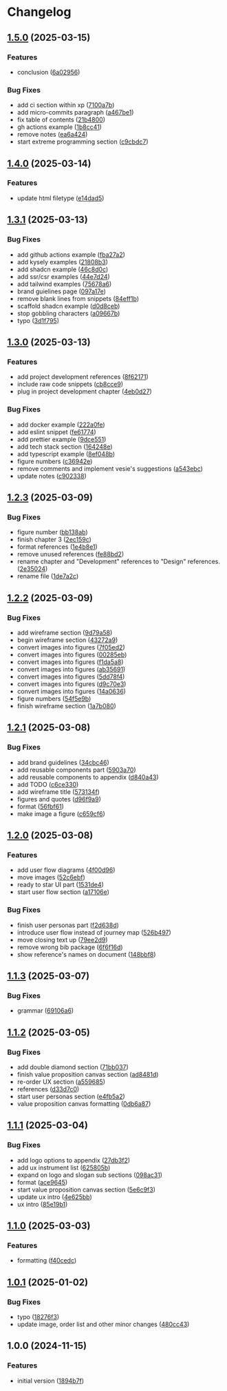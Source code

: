 # Changelog

## [1.5.0](https://github.com/veselyn/cba-final-report/compare/v1.4.0...v1.5.0) (2025-03-15)


### Features

* conclusion ([6a02956](https://github.com/veselyn/cba-final-report/commit/6a02956ed5f571041d8c2babe0168d3fcc1ddb32))


### Bug Fixes

* add ci section within xp ([7100a7b](https://github.com/veselyn/cba-final-report/commit/7100a7b67be26ab9762bc227b1b25e504611eb6d))
* add micro-commits paragraph ([a467be1](https://github.com/veselyn/cba-final-report/commit/a467be16a15b77f0771b457b9791f61a381551da))
* fix table of contents ([21b4800](https://github.com/veselyn/cba-final-report/commit/21b48000802abe677dee4789a5458cba39693f2b))
* gh actions example ([1b8cc41](https://github.com/veselyn/cba-final-report/commit/1b8cc414ee4fcac8f9e3dd6a651f297dc96176db))
* remove notes ([ea6a424](https://github.com/veselyn/cba-final-report/commit/ea6a42411f2823cf26eb0479dc0e19a2dddfaf4f))
* start extreme programming section ([c9cbdc7](https://github.com/veselyn/cba-final-report/commit/c9cbdc79a2557a9567b1d6dcd2ae3ce49d548b1c))

## [1.4.0](https://github.com/veselyn/cba-final-report/compare/v1.3.1...v1.4.0) (2025-03-14)


### Features

* update html filetype ([e14dad5](https://github.com/veselyn/cba-final-report/commit/e14dad5327750dc1b667acb6bc8dddf622eb0787))

## [1.3.1](https://github.com/veselyn/cba-final-report/compare/v1.3.0...v1.3.1) (2025-03-13)


### Bug Fixes

* add github actions example ([fba27a2](https://github.com/veselyn/cba-final-report/commit/fba27a2648491ec7f0a1556130de6f03dd8e56e6))
* add kysely examples ([21808b3](https://github.com/veselyn/cba-final-report/commit/21808b3daa006e3254470023b3ed67169db1eef3))
* add shadcn example ([46c8d0c](https://github.com/veselyn/cba-final-report/commit/46c8d0ce2b6ccc8bf33c8db2c9f842f8545bf15e))
* add ssr/csr examples ([44e7d24](https://github.com/veselyn/cba-final-report/commit/44e7d2466ec299f5ae721e5b08303f7bbfd48c88))
* add tailwind examples ([75678a6](https://github.com/veselyn/cba-final-report/commit/75678a6acddb50f21f682188e998c90c09795521))
* brand guielines page ([097a17e](https://github.com/veselyn/cba-final-report/commit/097a17ed621d62d3fffd22e5f84d4ccfcd1fc993))
* remove blank lines from snippets ([84eff1b](https://github.com/veselyn/cba-final-report/commit/84eff1bfdd42c89d07495f418698c614ebdcce1e))
* scaffold shadcn example ([d0d8ceb](https://github.com/veselyn/cba-final-report/commit/d0d8cebb876f9d27184ba95a2b97c2184fbefffb))
* stop gobbling characters ([a09667b](https://github.com/veselyn/cba-final-report/commit/a09667b3e27dfaee397a00e63dd8d557b76ca111))
* typo ([3d1f795](https://github.com/veselyn/cba-final-report/commit/3d1f795d3211ae836febee0a55412fb9fa58e033))

## [1.3.0](https://github.com/veselyn/cba-final-report/compare/v1.2.3...v1.3.0) (2025-03-13)


### Features

* add project development references ([8f62171](https://github.com/veselyn/cba-final-report/commit/8f6217114ed17ba5f980c7767c94f8601fde74c7))
* include raw code snippets ([cb8cce9](https://github.com/veselyn/cba-final-report/commit/cb8cce9f2bfc10d7e42e07f5e7a919e8c2acf00a))
* plug in project development chapter ([4eb0d27](https://github.com/veselyn/cba-final-report/commit/4eb0d278a0cc10c46d7da0aeaf6b8cff3f00492b))


### Bug Fixes

* add docker example ([222a0fe](https://github.com/veselyn/cba-final-report/commit/222a0fe1b66cf3b45a211994d9d680fe81db0195))
* add eslint snippet ([fe61774](https://github.com/veselyn/cba-final-report/commit/fe61774b67f74c2decde2a357dffe2df82f3368b))
* add prettier example ([9dce551](https://github.com/veselyn/cba-final-report/commit/9dce551c1072b8853ad15743563c9c26175bc04f))
* add tech stack section ([164248e](https://github.com/veselyn/cba-final-report/commit/164248e311032503796731caa668bef8c5a99621))
* add typescript example ([8ef048b](https://github.com/veselyn/cba-final-report/commit/8ef048b2e15b3c5f02e423c18818552bc16f7896))
* figure numbers ([c36942e](https://github.com/veselyn/cba-final-report/commit/c36942e7335ad4005296d1cb1d8ec071daecc046))
* remove comments and implement vesie's suggestions ([a543ebc](https://github.com/veselyn/cba-final-report/commit/a543ebc151ab0adb8c7ed2a47c407d9a876c6b76))
* update notes ([c902338](https://github.com/veselyn/cba-final-report/commit/c902338c0c66b1f9dd9454be392d57deb379bf68))

## [1.2.3](https://github.com/veselyn/cba-final-report/compare/v1.2.2...v1.2.3) (2025-03-09)


### Bug Fixes

* figure number ([bb138ab](https://github.com/veselyn/cba-final-report/commit/bb138abcd0c25278b29a22c017dbb6ca02e7b5c6))
* finish chapter 3 ([2ec159c](https://github.com/veselyn/cba-final-report/commit/2ec159c1ee2e62641706022d1b513ee935aedaa7))
* format references ([1e4b8e1](https://github.com/veselyn/cba-final-report/commit/1e4b8e170d049fe129beb16ce870e3c2a82057be))
* remove unused references ([fe88bd2](https://github.com/veselyn/cba-final-report/commit/fe88bd2d7447b58581f447f7ac02892c66c23be5))
* rename chapter and "Development" references to "Design" references. ([2e35024](https://github.com/veselyn/cba-final-report/commit/2e35024bf44360e78228ef114cc4cbff661db15d))
* rename file ([1de7a2c](https://github.com/veselyn/cba-final-report/commit/1de7a2cbedc549f55bde0f080cd17651c2930667))

## [1.2.2](https://github.com/veselyn/cba-final-report/compare/v1.2.1...v1.2.2) (2025-03-09)


### Bug Fixes

* add wireframe section ([9d79a58](https://github.com/veselyn/cba-final-report/commit/9d79a5869cdd77dd6ebc9b418be46a73cb906622))
* begin wireframe section ([43272a9](https://github.com/veselyn/cba-final-report/commit/43272a930bbe7b701cdcf05005b1ff48eb72a70d))
* convert images into figures ([7f05ed2](https://github.com/veselyn/cba-final-report/commit/7f05ed28ac92629d6bc216c8b33caef4dcf115ad))
* convert images into figures ([00285eb](https://github.com/veselyn/cba-final-report/commit/00285ebaa93830521ff3ea48fdb40de080906e56))
* convert images into figures ([f1da5a8](https://github.com/veselyn/cba-final-report/commit/f1da5a8ac1075cb1722c46fc85a7a83af763f557))
* convert images into figures ([ab35691](https://github.com/veselyn/cba-final-report/commit/ab35691d2eaa396e22191d1a211f4681ad93016d))
* convert images into figures ([5dd78f4](https://github.com/veselyn/cba-final-report/commit/5dd78f4ab17a74006f07a0c7437345fd240cdae7))
* convert images into figures ([d9c70e3](https://github.com/veselyn/cba-final-report/commit/d9c70e3ca8b430a9fe782c65049f829384158b24))
* convert images into figures ([14a0636](https://github.com/veselyn/cba-final-report/commit/14a06369e972da0994cc6cd5186e3684c7fd8faa))
* figure numbers ([54f5e9b](https://github.com/veselyn/cba-final-report/commit/54f5e9b898ed3e6087e406c05018ac77a6f12fa0))
* finish wireframe section ([1a7b080](https://github.com/veselyn/cba-final-report/commit/1a7b08095bf2406d31b62b4559b89ff13448b184))

## [1.2.1](https://github.com/veselyn/cba-final-report/compare/v1.2.0...v1.2.1) (2025-03-08)


### Bug Fixes

* add brand guidelines ([34cbc46](https://github.com/veselyn/cba-final-report/commit/34cbc46a443d312ca4a29b06174230a2ae076fbf))
* add reusable components part ([5903a70](https://github.com/veselyn/cba-final-report/commit/5903a70cb006f286069e80e47d84e249d5e03def))
* add reusable components to appendix ([d840a43](https://github.com/veselyn/cba-final-report/commit/d840a436bcb60bac1969d028427108f634f5107e))
* add TODO ([c6ce330](https://github.com/veselyn/cba-final-report/commit/c6ce330b04d76b98f08ac6a9b9a3113907cb23e7))
* add wireframe title ([573134f](https://github.com/veselyn/cba-final-report/commit/573134f7e8c3397a811cf57c670b64ac532fa06d))
* figures and quotes ([d96f9a9](https://github.com/veselyn/cba-final-report/commit/d96f9a9224f86518a65e436a7aa7852fc7c2330c))
* format ([56fbf61](https://github.com/veselyn/cba-final-report/commit/56fbf61a10f96d62526b48b19277a860a250e507))
* make image a figure ([c659cf6](https://github.com/veselyn/cba-final-report/commit/c659cf644537e8ad2638f77b6cda73c2dcc81841))

## [1.2.0](https://github.com/veselyn/cba-final-report/compare/v1.1.3...v1.2.0) (2025-03-08)


### Features

* add user flow diagrams ([4f00d96](https://github.com/veselyn/cba-final-report/commit/4f00d963c894dcd44c8ec94d2bc3ca3590cd152e))
* move images ([52c6ebf](https://github.com/veselyn/cba-final-report/commit/52c6ebf6910bfe3b87cb760db7230053b3a83137))
* ready to star UI part ([1531de4](https://github.com/veselyn/cba-final-report/commit/1531de4eb9d3e039b6d04977a0da28ae7f2eb785))
* start user flow section ([a17106e](https://github.com/veselyn/cba-final-report/commit/a17106e2c809d4203ea5b35c13a4b59e366cbff4))


### Bug Fixes

* finish user personas part ([f2d638d](https://github.com/veselyn/cba-final-report/commit/f2d638de26b0667d26b763ddbd5a6a5d1d2ed40e))
* introduce user flow instead of journey map ([526b497](https://github.com/veselyn/cba-final-report/commit/526b49771b9d0cce5d32d3aca3c8965f318f779e))
* move closing text up ([79ee2d9](https://github.com/veselyn/cba-final-report/commit/79ee2d9842e93b871e18765776bb57a70aeb85f1))
* remove wrong bib package ([6f6f16d](https://github.com/veselyn/cba-final-report/commit/6f6f16def3edbf36f5336ddcfe6557a5693e06be))
* show reference's names on document ([148bbf8](https://github.com/veselyn/cba-final-report/commit/148bbf816cdc603825367e2841f91a03fa4ead8f))

## [1.1.3](https://github.com/veselyn/cba-final-report/compare/v1.1.2...v1.1.3) (2025-03-07)


### Bug Fixes

* grammar ([69106a6](https://github.com/veselyn/cba-final-report/commit/69106a6273cbe25240948ec009ef4d29eeffb1f4))

## [1.1.2](https://github.com/veselyn/cba-final-report/compare/v1.1.1...v1.1.2) (2025-03-05)


### Bug Fixes

* add double diamond section ([71bb037](https://github.com/veselyn/cba-final-report/commit/71bb037cd482c4456126580b15ca412f387fb862))
* finish value proposition canvas section ([ad8481d](https://github.com/veselyn/cba-final-report/commit/ad8481d9b086e370a5a8da6ecc69bee50a283900))
* re-order UX section ([a559685](https://github.com/veselyn/cba-final-report/commit/a559685a457ea6980c40b0004ea757811cbb1aa1))
* references ([d33d7c0](https://github.com/veselyn/cba-final-report/commit/d33d7c01dd7aa9bc24e37d297d65a34d1a659e99))
* start user personas section ([e4fb5a2](https://github.com/veselyn/cba-final-report/commit/e4fb5a29048fb1c2e4a437a2518e5d484cfb6466))
* value proposition canvas formatting ([0db6a87](https://github.com/veselyn/cba-final-report/commit/0db6a87ad7626b029fac9879f373b76c2c3152d7))

## [1.1.1](https://github.com/veselyn/cba-final-report/compare/v1.1.0...v1.1.1) (2025-03-04)


### Bug Fixes

* add logo options to appendix ([27db3f2](https://github.com/veselyn/cba-final-report/commit/27db3f2f7f6bf9a6ddb528ad190b19f3ad2d7125))
* add ux instrument list ([625805b](https://github.com/veselyn/cba-final-report/commit/625805b5eb571bb85c8b649e5e9c8865b1c92d4c))
* expand on logo and slogan sub sections ([098ac31](https://github.com/veselyn/cba-final-report/commit/098ac316b407165a9ee835688722c660ad9ff590))
* format ([ace9645](https://github.com/veselyn/cba-final-report/commit/ace9645c8993193accc4cc4526e01fb56869355c))
* start value proposition canvas section ([5e6c9f3](https://github.com/veselyn/cba-final-report/commit/5e6c9f34ca89ece2cc877275e7d94ee895f94a9b))
* update ux intro ([4e625bb](https://github.com/veselyn/cba-final-report/commit/4e625bb6944a1e165bde47bc171f75d585033188))
* ux intro ([85e19b1](https://github.com/veselyn/cba-final-report/commit/85e19b1a2c6d925e1708c396614de987e4d5b6e0))

## [1.1.0](https://github.com/veselyn/cba-final-report/compare/v1.0.1...v1.1.0) (2025-03-03)


### Features

* formatting ([f40cedc](https://github.com/veselyn/cba-final-report/commit/f40cedc62675d36b13e3db88cbf0ee9b07ee9f9d))

## [1.0.1](https://github.com/veselyn/cba-final-report/compare/v1.0.0...v1.0.1) (2025-01-02)


### Bug Fixes

* typo ([18276f3](https://github.com/veselyn/cba-final-report/commit/18276f330880723ab86a096fe9579dbff3e06ce1))
* update image, order list and other minor changes ([480cc43](https://github.com/veselyn/cba-final-report/commit/480cc43e0240d83276dbdcc3be644e6118601d93))

## 1.0.0 (2024-11-15)


### Features

* initial version ([1894b7f](https://github.com/veselyn/cba-final-report/commit/1894b7f7c1c10cec3d0e9b2b1f6e1c9947ca7539))
